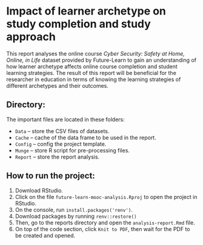 # Impact of learner archetype on study completion and study approach

This report analyses the online course _Cyber Security: Safety at Home, Online, in Life_ dataset provided by Future-Learn to gain an understanding of how learner archetype affects online course completion and student learning strategies. The result of this report will be beneficial for the researcher in education in terms of knowing the learning strategies of different archetypes and their outcomes.

## Directory:

The important files are located in these folders:

- `Data` – store the CSV files of datasets.
- `Cache` – cache of the data frame to be used in the report.
- `Config` – config the project template.
- `Munge` – store R script for pre-processing files.
- `Report` – store the report analysis.

## How to run the project:

1. Download RStudio.
2. Click on the file `future-learn-mooc-analysis.Rproj` to open the project in RStudio.
3. On the console, run `install.packages('renv')`.
4. Download packages by running `renv::restore()`
5. Then, go to the reports directory and open the `analysis-report.Rmd` file.
6. On top of the code section, click `Knit to PDF`, then wait for the PDF to be created and opened.
